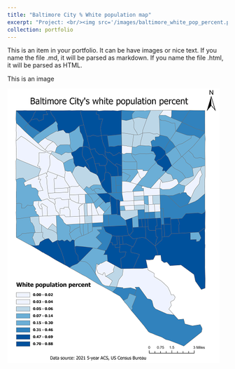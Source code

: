 ```yaml
---
title: "Baltimore City % White population map"
excerpt: "Project: <br/><img src='/images/baltimore_white_pop_percent.png'>"
collection: portfolio
---
```


This is an item in your portfolio. It can be have images or nice text. If you name the file .md, it will be parsed as markdown. If you name the file .html, it will be parsed as HTML. 

This is an image

![Baltimore City % White population map](/images/baltimore_white_pop_percent.png "Baltimore City percent White population map")
